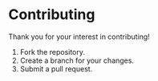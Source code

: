 # Contributing

Thank you for your interest in contributing!  
1. Fork the repository.  
2. Create a branch for your changes.  
3. Submit a pull request.
